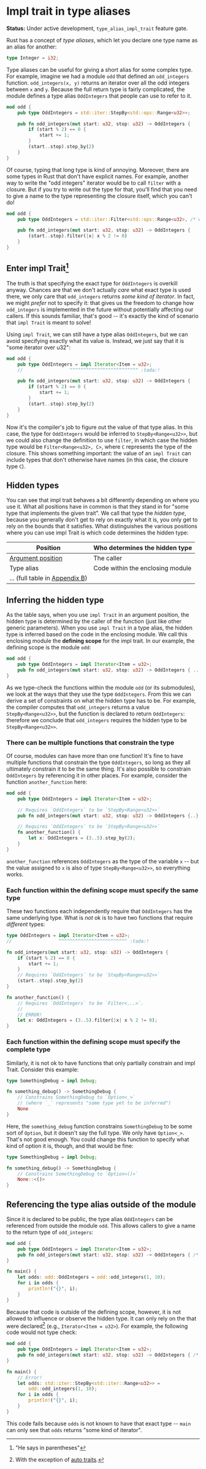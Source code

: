 # Impl trait in type aliases

**Status:** Under active development, `type_alias_impl_trait` feature gate.

Rust has a concept of *type aliases*, which let you declare one type name as an alias for another:

```rust
type Integer = i32;
```

Type aliases can be useful for giving a short alias for some complex type. For example, imagine we had a module `odd` that defined an `odd_integers` function. `odd_integers(x, y)` returns an iterator over all the odd integers between `x` and `y`. Because the full return type is fairly complicated, the module defines a type alias `OddIntegers` that people can use to refer to it.

```rust
mod odd {
    pub type OddIntegers = std::iter::StepBy<std::ops::Range<u32>>;

    pub fn odd_integers(mut start: u32, stop: u32) -> OddIntegers {
        if (start % 2) == 0 {
            start += 1;
        }
        (start..stop).step_by(2)
    }
}
```

Of course, typing that long type is kind of annoying. Moreover, there are some types in Rust that don't have explicit names. For example, another way to write the "odd integers" iterator would be to call `filter` with a closure. But if you try to write out the type for that, you'll find that you need to give a name to the type representing the closure itself, which you can't do!

```rust
mod odd {
    pub type OddIntegers = std::iter::Filter<std::ops::Range<u32>, /* what goes here? */>;

    pub fn odd_integers(mut start: u32, stop: u32) -> OddIntegers {
        (start..stop).filter(|x| x % 2 != 0)
    }
}
```

## Enter impl Trait[^paren]

[^paren]: "He says in parentheses"

The truth is that specifying the exact type for `OddIntegers` is overkill anyway. Chances are that we don't actually *care* what exact type is used there, we only care that `odd_integers` returns *some kind of iterator*. In fact, we might *prefer* not to specify it: that gives us the freedom to change how `odd_integers` is implemented in the future without potentially affecting our callers. If this sounds familiar, that's good -- it's exactly the kind of scenario that `impl Trait` is meant to solve!

Using `impl Trait`, we can still have a type alias `OddIntegers`, but we can avoid specifying exactly what its value is. Instead, we just say that it is "some iterator over u32":

```rust
mod odd {
    pub type OddIntegers = impl Iterator<Item = u32>;
    //                 ^^^^^^^^^^^^^^^^^^^^^^^^^ :tada:!

    pub fn odd_integers(mut start: u32, stop: u32) -> OddIntegers {
        if (start % 2) == 0 {
            start += 1;
        }
        (start..stop).step_by(2)
    }
}
```

Now it's the compiler's job to figure out the value of that type alias. In this case, the type for `OddIntegers` would be inferred to `StepBy<Range<u32>>`, but we could also change the definition to use `filter`, in which case the hidden type would be `Filter<Range<u32>, C>`, where `C` represents the type of the closure. This shows something important: the value of an `impl Trait` can include types that don't otherwise have names (in this case, the closure type `C`).

## Hidden types

You can see that impl trait behaves a bit differently depending on where you use it. What all positions have in common is that they stand in for "some type that implements the given trait". We call that type the *hidden type*, because you generally don't get to rely on exactly what it is, you only get to rely on the bounds that it satisfies. What distinguishes the various positions where you can use impl Trait is which code determines the hidden type:

| Position                         | Who determines the hidden type   |
| -------------------------------- | -------------------------------- |
| [Argument position][apit]        | The caller                       |
| Type alias                       | Code within the enclosing module |
| ... (full table in [Appendix B]) |                                  |

[apit]: ./apit.md
[Appendix B]: ./where_ok.md

## Inferring the hidden type

As the table says, when you use `impl Trait` in an argument position, the hidden type is determined by the caller of the function (just like other generic parameters). When you use `impl Trait` in a type alias, the hidden type is inferred based on the code in the enclosing module. We call this enclosing module the **defining scope** for the impl trait. In our example, the defining scope is the module `odd`:

```rust
mod odd {
    pub type OddIntegers = impl Iterator<Item = u32>;
    pub fn odd_integers(mut start: u32, stop: u32) -> OddIntegers { .. }
}
```

As we type-check the functions within the module `odd` (or its submodules), we look at the ways that they use the type `OddIntegers`. From this we can derive a set of constraints on what the hidden type has to be. For example, the compiler computes that `odd_integers` returns a value `StepBy<Range<u32>>`, but the function is declared to return `OddIntegers`: therefore we conclude that `odd_integers` requires the hidden type to be `StepBy<Range<u32>>`.

### There can be multiple functions that constrain the type

Of course, modules can have more than one function! It's fine to have multiple functions that constrain the type `OddIntegers`, so long as they all ultimately constrain it to be the same thing. It's also possible to constrain `OddIntegers` by referencing it in other places. For example, consider the function `another_function` here:

```rust
mod odd {
    pub type OddIntegers = impl Iterator<Item = u32>;

    // Requires `OddIntegers` to be `StepBy<Range<u32>>`
    pub fn odd_integers(mut start: u32, stop: u32) -> OddIntegers {..}

    // Requires `OddIntegers` to be `StepBy<Range<u32>>`
    fn another_function() {
        let x: OddIntegers = (3..5).step_by(2);
    }
}
```

`another_function` references `OddIntegers` as the type of the variable `x` -- but the value assigned to `x` is also of type `StepBy<Range<u32>>`, so everything works.

### Each function within the defining scope must specify the same type

These two functions each independently require that `OddIntegers` has the same underlying type. What is *not* ok is to have two functions that require *different* types:

```rust
type OddIntegers = impl Iterator<Item = u32>;
//                 ^^^^^^^^^^^^^^^^^^^^^^^^^ :tada:!

fn odd_integers(mut start: u32, stop: u32) -> OddIntegers {
    if (start % 2) == 0 {
        start += 1;
    }
    // Requires `OddIntegers` to be `StepBy<Range<u32>>`
    (start..stop).step_by(2)
}

fn another_function() {
    // Requires `OddIntegers` to be `Filter<...>`.
    //
    // ERROR!
    let x: OddIntegers = (3..5).filter(|x| x % 2 != 0);
}
```

### Each function within the defining scope must specify the complete type

Similarly, it is not ok to have functions that only partially constrain and impl Trait. Consider this example:

```rust
type SomethingDebug = impl Debug;

fn something_debug() -> SomethingDebug {
    // Constrains SomethingDebug to `Option<_>`
    // (where `_` represents "some type yet to be inferred")
    None
}
```

Here, the `something_debug` function constrains `SomethingDebug` to be some sort of `Option`, but it doesn't say the full type. We only have `Option<_>`. That's not good enough. You could change this function to specify what kind of option it is, though, and that would be fine:

```rust
type SomethingDebug = impl Debug;

fn something_debug() -> SomethingDebug {
    // Constrains SomethingDebug to `Option<()>`
    None::<()>
}
```

## Referencing the type alias outside of the module

Since it is declared to be public, the type alias `OddIntegers` can be referenced from outside the module `odd`. This allows callers to give a name to the return type of `odd_integers`:

```rust
mod odd {
    pub type OddIntegers = impl Iterator<Item = u32>;
    pub fn odd_integers(mut start: u32, stop: u32) -> OddIntegers { /* as above */ }
}

fn main() {
    let odds: odd::OddIntegers = odd::odd_integers(1, 10);
    for i in odds {
        println!("{}", i);
    }
}
```

Because that code is outside of the defining scope, however, it is not allowed to influence or observe the hidden type. It can only rely on the that were declared[^auto] (e.g., `Iterator<Item = u32>`). For example, the following code would not type check:

[^auto]: With the exception of [auto traits](./auto_trait.md).

```rust
mod odd {
    pub type OddIntegers = impl Iterator<Item = u32>;
    pub fn odd_integers(mut start: u32, stop: u32) -> OddIntegers { /* as above */ }
}

fn main() {
    // Error!
    let odds: std::iter::StepBy<std::iter::Range<u32>> =
        odd::odd_integers(1, 10);
    for i in odds {
        println!("{}", i);
    }
}
```

This code fails because `odds` is not known to have that exact type -- `main` can only see that `odds` returns "some kind of iterator". 

